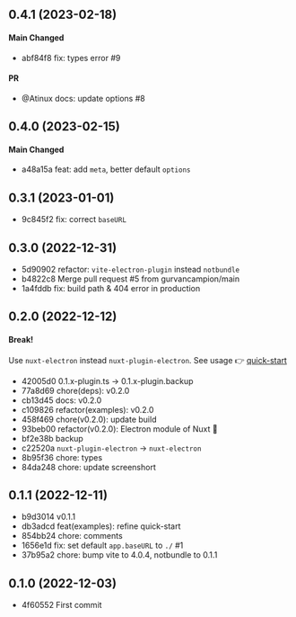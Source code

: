 ## 0.4.1 (2023-02-18)

#### Main Changed

- abf84f8 fix: types error #9

#### PR

- @Atinux docs: update options #8

## 0.4.0 (2023-02-15)

#### Main Changed

- a48a15a feat: add `meta`, better default `options`

## 0.3.1 (2023-01-01)

- 9c845f2 fix: correct `baseURL`

## 0.3.0 (2022-12-31)

- 5d90902 refactor: `vite-electron-plugin` instead  `notbundle`
- b4822c8 Merge pull request #5 from gurvancampion/main
- 1a4fddb fix: build path & 404 error in production

## 0.2.0 (2022-12-12)

#### Break!

Use `nuxt-electron` instead `nuxt-plugin-electron`. See usage 👉 [quick-start](https://github.com/caoxiemeihao/nuxt-electron/tree/main/examples/quick-start)

- 42005d0 0.1.x-plugin.ts -> 0.1.x-plugin.backup
- 77a8d69 chore(deps): v0.2.0
- cb13d45 docs: v0.2.0
- c109826 refactor(examples): v0.2.0
- 458f469 chore(v0.2.0): update build
- 93beb00 refactor(v0.2.0): Electron module of Nuxt 🌱
- bf2e38b backup
- c22520a `nuxt-plugin-electron` -> `nuxt-electron`
- 8b95f36 chore: types
- 84da248 chore: update screenshort

## 0.1.1 (2022-12-11)

- b9d3014 v0.1.1
- db3adcd feat(examples): refine quick-start
- 854bb24 chore: comments
- 1656e1d fix: set default `app.baseURL` to `./` #1
- 37b95a2 chore: bump vite to 4.0.4, notbundle to 0.1.1

## 0.1.0 (2022-12-03)

- 4f60552 First commit
